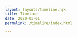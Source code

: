 ```yaml
---
layout: layouts/timeline.njk
title: Timeline
date: 2020-01-01
permalink: /timeline/index.html

---
```


